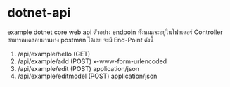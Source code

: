 # dotnet-api
example dotnet core web api
ตัวอย่าง endpoin ทั้งหมดจะอยู่ในโฟลเดอร์ Controller สามารถทดสอบผ่านทาง postman ได้เลย จะมี End-Point ดังนี้
1. /api/example/hello (GET)
2. /api/example/add (POST) x-www-form-urlencoded
3. /api/example/edit (POST) application/json
4. /api/example/editmodel (POST) application/json
